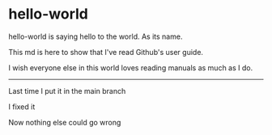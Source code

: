 # hello-world
hello-world is saying hello to the world. As its name. 

This md is here to show that I've read Github's user guide. 

I wish everyone else in this world loves reading manuals as much as I do. 

-----
Last time I put it in the main branch
  
I fixed it
  
Now nothing else could go wrong

